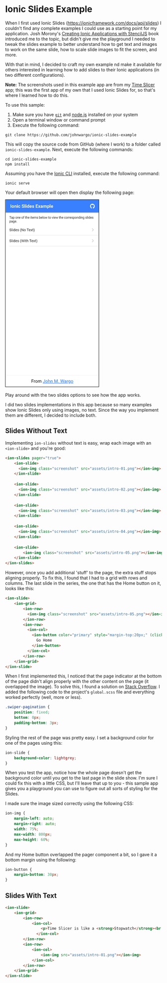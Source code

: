 # Ionic Slides Example

When I first used Ionic Slides (https://ionicframework.com/docs/api/slides) I couldn't find any complete examples I could use as a starting point for my application. Josh Morony's [Creating Ionic Applications with StencilJS](https://www.joshmorony.com/creating-ionic-applications-with-stencil-js/) book introduced me to the topic, but didn't give me the playground I needed to tweak the slides example to better understand how to get text and images to work on the same slide, how to scale slide images to fit the screen, and more.

With that in mind, I decided to craft my own example nd make it available for others interested in learning how to add slides to their Ionic applications (in two different configurations).

**Note:** The screenshots used in this example app are from my [Time Slicer](https://timeslicer.app) app; this was the first app of my own that I used Ionic Slides for, so that's where I learned how to do this.

To use this sample:

1. Make sure you have [`git`](https://git-scm.com/) and [node.js](https://nodejs.org/en/) installed on your system
2. Open a terminal window or command prompt
3. Execute the following command:

```shell
git clone https://github.com/johnwargo/ionic-slides-example
```

This will copy the source code from GitHub (where I work) to a folder called `ionic-slides-example`. Next, execute the following commands:

```shell
cd ionic-slides-example
npm install
```

Assuming you have the [Ionic CLI](https://ionicframework.com/getting-started) installed, execute the following command:

```shell
ionic serve
```

Your default browser will open then display the following page:

![Home Screen](images/home-page.png)

Play around with the two slides options to see how the app works.

I did two slides implementations in this app because so many examples show Ionic Slides only using images, no text. Since the way you implement them are different, I decided to include both.

## Slides Without Text

Implementing `ion-slides` without text is easy, wrap each image with an `<ion-slide>` and you're good:

```HTML
<ion-slides pager="true">
    <ion-slide>
      <ion-img class="screenshot" src="assets/intro-01.png"></ion-img>
    </ion-slide>

    <ion-slide>
      <ion-img class="screenshot" src="assets/intro-02.png"></ion-img>
    </ion-slide>

    <ion-slide>
      <ion-img class="screenshot" src="assets/intro-03.png"></ion-img>
    </ion-slide>

    <ion-slide>
      <ion-img class="screenshot" src="assets/intro-04.png"></ion-img>
    </ion-slide>

    <ion-slide>
        <ion-img class="screenshot" src="assets/intro-05.png"></ion-img>
    </ion-slide>
</ion-slides>
```

However, once you add additional 'stuff' to the page, the extra stuff stops aligning properly. To fix this, I found that I had to a grid with rows and columns. The last slide in the series, the one that has the Home button on it, looks like this:

```html
<ion-slide>
    <ion-grid>
        <ion-row>
          <ion-img class="screenshot" src="assets/intro-05.png"></ion-img>
        </ion-row>
        <ion-row>
          <ion-col>
            <ion-button color="primary" style="margin-top:20px;" (click)="goHome()">
              Go Home
            </ion-button>
          </ion-col>
        </ion-row>
    </ion-grid>
</ion-slide>
```

When I first implemented this, I noticed that the page indicator at the bottom of the page didn't align properly with the other content on the page (it overlapped the image). To solve this, I found a solution on [Stack Overflow](https://stackoverflow.com/questions/55566105/ion-slides-pagination-bullet-overlap-the-slides-content-ionic-4). I added the following code to the project's `global.scss` file and everything worked perfectly (well, more or less).

```css
.swiper-pagination {
    position: fixed;
    bottom: 0px;
    padding-bottom: 3px;
}
```

Styling the rest of the page was pretty easy. I set a background color for one of the pages using this:

```css
ion-slide {
    background-color: lightgrey;
}
```

When you test the app, notice how the whole page doesn't get the background color until you get to the last page in the slide show.  I'm sure I could fix this with a little CSS, but I'll leave that up to you - this sample app gives you a playground you can use to figure out all sorts of styling for the Slides.

I made sure the image sized correctly using the following CSS:

```css
ion-img {
    margin-left: auto;
    margin-right: auto;
    width: 75%;
    max-width: 800px;
    max-height: 60%;
}
```

And my Home button overlapped the pager component a bit, so I gave it a bottom margin using the following:

```css
ion-button {
    margin-bottom: 30px;
}
```


## Slides With Text


```html
<ion-slide>
    <ion-grid>
        <ion-row>
            <ion-col>
                <p>Time Slicer is like a <strong>Stopwatch</strong><br />with <strong>Categories</strong>.</p>
              </ion-col>
        </ion-row>
        <ion-row>
            <ion-col>
                <ion-img src="assets/intro-01.png"></ion-img>
            </ion-col>
        </ion-row>
    </ion-grid>
</ion-slide>
```
